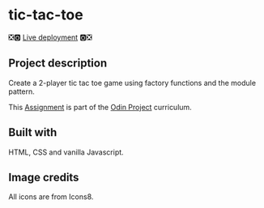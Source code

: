 # tic-tac-toe

❎🅾️ [Live deployment](https://walkermicah.github.io/tic-tac-toe/) 🅾️❎

## Project description

Create a 2-player tic tac toe game using factory functions and the module pattern.

This [Assignment](https://www.theodinproject.com/lessons/node-path-javascript-tic-tac-toe) is part of the [Odin Project](https://www.theodinproject.com/) curriculum.

## Built with

HTML, CSS and vanilla Javascript.

## Image credits

All icons are from Icons8.
